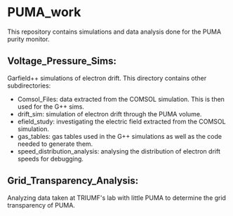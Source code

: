 # PUMA_work

This repository contains simulations and data analysis done for the PUMA purity monitor.

## Voltage_Pressure_Sims:
Garfield++ simulations of electron drift. This directory contains other subdirectories:
- Comsol_Files: data extracted from the COMSOL simulation. This is then used for the G++ sims.
- drift_sim: simulation of electron drift through the PUMA volume.
- efield_study: investigating the electric field extracted from the COMSOL simulation.
- gas_tables: gas tables used in the G++ simulations as well as the code needed to generate them.
- speed_distribution_analysis: analysing the distribution of electron drift speeds for debugging.

## Grid_Transparency_Analysis:
Analyzing data taken at TRIUMF's lab with little PUMA to determine the grid transparency of PUMA.